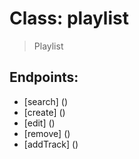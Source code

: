 Class: playlist
===============

> Playlist

Endpoints:
----------

* [search] ()
* [create] ()
* [edit] ()
* [remove] ()
* [addTrack] ()
